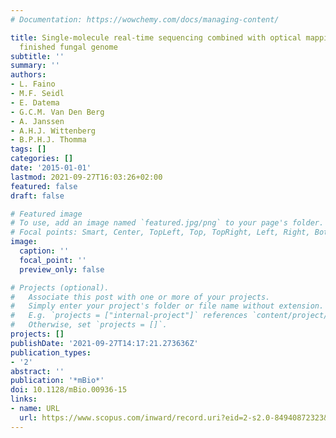 ```yaml
---
# Documentation: https://wowchemy.com/docs/managing-content/

title: Single-molecule real-time sequencing combined with optical mapping yields completely
  finished fungal genome
subtitle: ''
summary: ''
authors:
- L. Faino
- M.F. Seidl
- E. Datema
- G.C.M. Van Den Berg
- A. Janssen
- A.H.J. Wittenberg
- B.P.H.J. Thomma
tags: []
categories: []
date: '2015-01-01'
lastmod: 2021-09-27T16:03:26+02:00
featured: false
draft: false

# Featured image
# To use, add an image named `featured.jpg/png` to your page's folder.
# Focal points: Smart, Center, TopLeft, Top, TopRight, Left, Right, BottomLeft, Bottom, BottomRight.
image:
  caption: ''
  focal_point: ''
  preview_only: false

# Projects (optional).
#   Associate this post with one or more of your projects.
#   Simply enter your project's folder or file name without extension.
#   E.g. `projects = ["internal-project"]` references `content/project/deep-learning/index.md`.
#   Otherwise, set `projects = []`.
projects: []
publishDate: '2021-09-27T14:17:21.273636Z'
publication_types:
- '2'
abstract: ''
publication: '*mBio*'
doi: 10.1128/mBio.00936-15
links:
- name: URL
  url: https://www.scopus.com/inward/record.uri?eid=2-s2.0-84940872323&doi=10.1128%2fmBio.00936-15&partnerID=40&md5=0cdf1a98cc6a8e4002771ece095b937b
---
```

